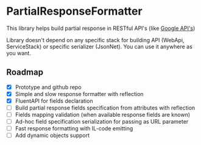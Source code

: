 # PartialResponseFormatter

This library helps build partial response in RESTful API's (like [Google API's](https://developers.google.com/+/web/api/rest/#partial-response))

Library doesn't depend on any specific stack for building API (WebApi, ServiceStack) or specific serializer (JsonNet). You can use it anywhere as you want.

## Roadmap

- [x] Prototype and github repo
- [x] Simple and slow response formatter with reflection
- [x] FluentAPI for fields declaration
- [ ] Build partial response fields specification from attributes with reflection
- [ ] Fields mapping validation (when available response fields are known)
- [ ] Ad-hoc field specification serialization for passing as URL parameter
- [ ] Fast response formatting with IL-code emitting
- [ ] Add dynamic objects support